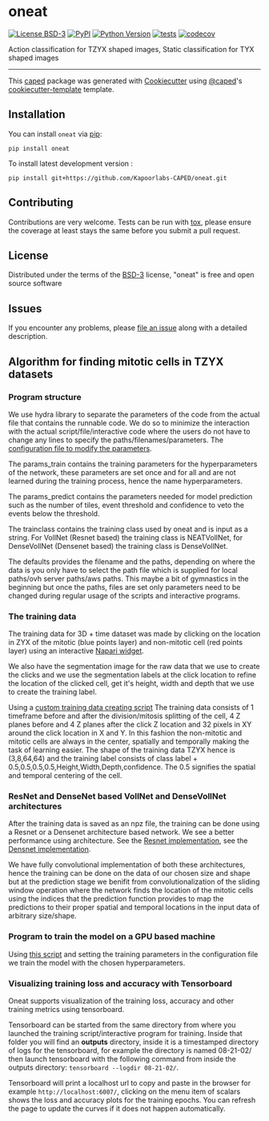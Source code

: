 # oneat

[![License BSD-3](https://img.shields.io/pypi/l/oneat.svg?color=green)](https://github.com/Kapoorlabs-CAPED/oneat/raw/main/LICENSE)
[![PyPI](https://img.shields.io/pypi/v/oneat.svg?color=green)](https://pypi.org/project/oneat)
[![Python Version](https://img.shields.io/pypi/pyversions/oneat.svg?color=green)](https://python.org)
[![tests](https://github.com/Kapoorlabs-CAPED/oneat/workflows/tests/badge.svg)](https://github.com/Kapoorlabs-CAPED/oneat/actions)
[![codecov](https://codecov.io/gh/Kapoorlabs-CAPED/oneat/branch/main/graph/badge.svg)](https://codecov.io/gh/Kapoorlabs-CAPED/oneat)


Action classification for TZYX shaped images, Static classification for TYX shaped images

----------------------------------

This [caped] package was generated with [Cookiecutter] using [@caped]'s [cookiecutter-template] template.



## Installation

You can install `oneat` via [pip]:

    pip install oneat



To install latest development version :

    pip install git+https://github.com/Kapoorlabs-CAPED/oneat.git

## Contributing

Contributions are very welcome. Tests can be run with [tox], please ensure
the coverage at least stays the same before you submit a pull request.

## License

Distributed under the terms of the [BSD-3] license,
"oneat" is free and open source software

## Issues

If you encounter any problems, please [file an issue] along with a detailed description.

[pip]: https://pypi.org/project/pip/
[caped]: https://github.com/Kapoorlabs-CAPED
[Cookiecutter]: https://github.com/audreyr/cookiecutter
[@caped]: https://github.com/Kapoorlabs-CAPED
[BSD-3]: http://opensource.org/licenses/BSD-3-Clause
[cookiecutter-template]: https://github.com/Kapoorlabs-CAPED/cookiecutter-template

[file an issue]: https://github.com/Kapoorlabs-CAPED/oneat/issues

[tox]: https://tox.readthedocs.io/en/latest/

## Algorithm for finding mitotic cells in TZYX datasets

### Program structure

We use hydra library to separate the parameters of the code from the actual file that contains the runnable code. We do so to minimize the interaction with the actual script/file/interactive code where the users do not have to change any lines to specify the paths/filenames/parameters. The [configuration file to modify the parameters](https://github.com/Kapoorlabs-CAPED/Mari_Scripts_Server/blob/main/conf/config_oneat.yaml).

The params_train contains the training parameters for the hyperparameters of the network, these parameters are set once and for all and are not learned during the training process, hence the name hyperparameters.

The params_predict contains the parameters needed for model prediction such as the number of tiles, event threshold and confidence to veto the events below the threshold. 

The trainclass contains the training class used by oneat and is input as a string. For VollNet (Resnet based) the training class is NEATVollNet, for DenseVollNet (Densenet based) the training class is DenseVollNet.

The defaults provides the filename and the paths, depending on where the data is you only have to select the path file which is supplied for local paths/ovh server paths/aws paths. This maybe a bit of gymnastics in the beginning but once the paths, files are set only parameters need to be changed during regular usage of the scripts and interactive programs.

### The training data

The training data for 3D + time dataset was made by clicking on the location in ZYX of the mitotic (blue points layer) and non-mitotic cell (red points layer) using an interactive [Napari widget](https://github.com/Kapoorlabs-CAPED/Mari_Scripts_Server/blob/main/volume_click_maker.py). 

We also have the segmentation image for the raw data that we use to create the clicks and we use the segmentation labels at the click location to refine the location of the clicked cell, get it's height, width and depth that we use to create the training label.

Using a [custom training data creating script](https://github.com/Kapoorlabs-CAPED/Mari_Scripts_Server/blob/main/create_volumetric_training_patches.py) The training data consists of 1 timeframe before and after the division/mitosis splitting of the cell, 4 Z planes before and 4 Z planes after the click Z location and 32 pixels in XY around the click location in X and Y. In this fashion the non-mitotic and mitotic cells are always in the center, spatially and temporally making the task of learning easier. The shape of the training data TZYX hence is (3,8,64,64) and the training label consists of class label + 0.5,0.5,0.5,0.5,Height,Width,Depth,confidence. The 0.5 signifies the spatial and temporal centering of the cell. 

### ResNet and DenseNet based VollNet and DenseVollNet architectures

After the training data is saved as an npz file, the training can be done using a Resnet or a Densenet architecture based network. We see a better performance using    architecture. See the [Resnet implementation](https://github.com/Kapoorlabs-CAPED/caped-ai-oneat/blob/b776d98ef76fe77f17f353d045a8cf17c2f86e50/src/oneat/NEATModels/nets.py#L201-L336), see the [Densnet implementation](https://github.com/Kapoorlabs-CAPED/caped-ai-oneat/blob/b776d98ef76fe77f17f353d045a8cf17c2f86e50/src/oneat/NEATModels/nets.py#L340-L430). 

We have fully convolutional implementation of both these architectures, hence the training can be done on the data of our chosen size and shape but at the prediction stage we benifit from convolutionalization of the sliding window operation where the network finds the location of the mitotic cells using the indices that the prediction function provides to map the predictions to their proper spatial and temporal locations in the input data of arbitrary size/shape.

### Program to train the model on a GPU based machine
Using [this script](https://github.com/Kapoorlabs-CAPED/Mari_Scripts_Server/blob/main/train_xenopus_oneat.py) and setting the training parameters in the configuration file we train the model with the chosen hyperparameters.

### Visualizing training loss and accuracy with Tensorboard

Oneat supports visualization of the training loss, accuracy and other training metrics using tensorboard. 

Tensorboard can be started from the same directory from where you launched the training script/interactive program for training. Inside that folder you will find an **outputs** directory, inside it is a timestamped directory of logs for the tensorboard, for example the directory is named 08-21-02/ then launch tensorboard with the following command from inside the outputs directory: `tensorboard --logdir 08-21-02/`. 

Tensorboard will print a localhost url to copy and paste in the browser for example `http://localhost:6007/`, clicking on the menu item of scalars shows the loss and accuracy plots for the training epochs. You can refresh the page to update the curves if it does not happen automatically.